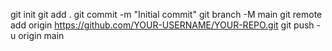 git init
git add .
git commit -m "Initial commit"
git branch -M main
git remote add origin https://github.com/YOUR-USERNAME/YOUR-REPO.git
git push -u origin main
